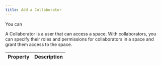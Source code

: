 ```yaml
---
title: Add a Collaborator
---
```


You can 



A Collaborator is a user that can access a space. With collaborators, you can specify their roles and permissions for collaborators in a space and grant them access to the space.

| Property | Description |
|---|---|
